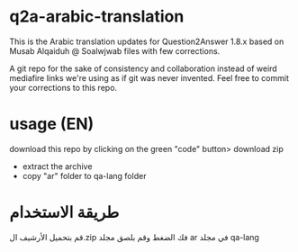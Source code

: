 # q2a-arabic-translation
This is the Arabic translation updates for Question2Answer 1.8.x based on Musab Alqaiduh @ Soalwjwab files with few corrections.



A git repo for the sake of consistency and collaboration instead of weird mediafire links we're using as if git was never invented.
Feel free to commit your corrections to this repo. 
# usage (EN)

 download this repo by clicking on the green "code" button> download zip
- extract the archive
- copy "ar" folder to qa-lang folder 
 
 # طريقة الاستخدام
 قم بتحميل الأرشيف ال.zip 
 فك الضغط وقم بلصق مجلد ar في مجلد qa-lang
